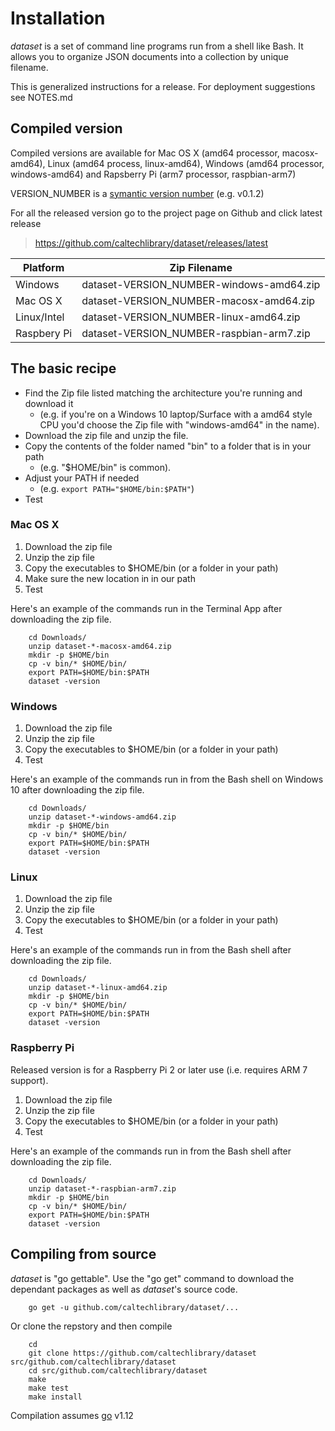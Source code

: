 
# Installation

*dataset* is a set of command line programs run from a shell like Bash. It allows you to organize JSON documents
into a collection by unique filename. 

This is generalized instructions for a release.  For deployment suggestions see NOTES.md

## Compiled version

Compiled versions are available for Mac OS X (amd64 processor, macosx-amd64), Linux (amd64 process, linux-amd64), 
Windows (amd64 processor, windows-amd64) and Rapsberry Pi (arm7 processor, raspbian-arm7)

VERSION_NUMBER is a [symantic version number](http://semver.org/) (e.g. v0.1.2)


For all the released version go to the project page on Github and click latest release

>    https://github.com/caltechlibrary/dataset/releases/latest


| Platform    | Zip Filename                             |
|-------------|------------------------------------------|
| Windows     | dataset-VERSION_NUMBER-windows-amd64.zip |
| Mac OS X    | dataset-VERSION_NUMBER-macosx-amd64.zip  |
| Linux/Intel | dataset-VERSION_NUMBER-linux-amd64.zip   |
| Raspbery Pi | dataset-VERSION_NUMBER-raspbian-arm7.zip |


## The basic recipe

+ Find the Zip file listed matching the architecture you're running and download it
    + (e.g. if you're on a Windows 10 laptop/Surface with a amd64 style CPU you'd choose the Zip file with "windows-amd64" in the name).
+ Download the zip file and unzip the file.
+ Copy the contents of the folder named "bin" to a folder that is in your path 
    + (e.g. "$HOME/bin" is common).
+ Adjust your PATH if needed
    + (e.g. `export PATH="$HOME/bin:$PATH"`)
+ Test


### Mac OS X

1. Download the zip file
2. Unzip the zip file
3. Copy the executables to $HOME/bin (or a folder in your path)
4. Make sure the new location in in our path
5. Test

Here's an example of the commands run in the Terminal App after downloading the 
zip file.

```shell
    cd Downloads/
    unzip dataset-*-macosx-amd64.zip
    mkdir -p $HOME/bin
    cp -v bin/* $HOME/bin/
    export PATH=$HOME/bin:$PATH
    dataset -version
```

### Windows

1. Download the zip file
2. Unzip the zip file
3. Copy the executables to $HOME/bin (or a folder in your path)
4. Test

Here's an example of the commands run in from the Bash shell on Windows 10 after
downloading the zip file.

```shell
    cd Downloads/
    unzip dataset-*-windows-amd64.zip
    mkdir -p $HOME/bin
    cp -v bin/* $HOME/bin/
    export PATH=$HOME/bin:$PATH
    dataset -version
```


### Linux 

1. Download the zip file
2. Unzip the zip file
3. Copy the executables to $HOME/bin (or a folder in your path)
4. Test

Here's an example of the commands run in from the Bash shell after
downloading the zip file.

```shell
    cd Downloads/
    unzip dataset-*-linux-amd64.zip
    mkdir -p $HOME/bin
    cp -v bin/* $HOME/bin/
    export PATH=$HOME/bin:$PATH
    dataset -version
```


### Raspberry Pi

Released version is for a Raspberry Pi 2 or later use (i.e. requires ARM 7 support).

1. Download the zip file
2. Unzip the zip file
3. Copy the executables to $HOME/bin (or a folder in your path)
4. Test

Here's an example of the commands run in from the Bash shell after
downloading the zip file.

```shell
    cd Downloads/
    unzip dataset-*-raspbian-arm7.zip
    mkdir -p $HOME/bin
    cp -v bin/* $HOME/bin/
    export PATH=$HOME/bin:$PATH
    dataset -version
```


## Compiling from source

_dataset_ is "go gettable".  Use the "go get" command to download the dependant packages
as well as _dataset_'s source code. 


```shell
    go get -u github.com/caltechlibrary/dataset/...
```

Or clone the repstory and then compile

```shell
    cd
    git clone https://github.com/caltechlibrary/dataset src/github.com/caltechlibrary/dataset
    cd src/github.com/caltechlibrary/dataset
    make
    make test
    make install
```

Compilation assumes [go](https://github.com/golang/go) v1.12

